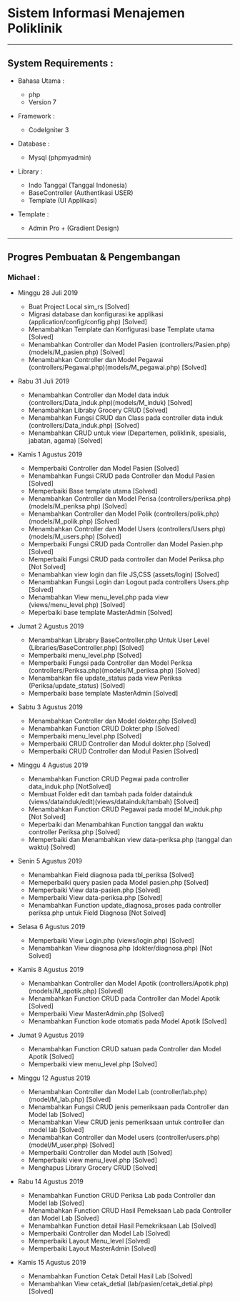 # Sistem Informasi Menajemen Poliklinik
----------------------------------------------------

## System Requirements :
* Bahasa Utama :
  - php
  - Version 7

* Framework :
  - CodeIgniter 3

* Database :
  - Mysql (phpmyadmin)

* Library :
  - Indo Tanggal (Tanggal Indonesia)
  - BaseController (Authentikasi USER)
  - Template (UI Applikasi)

* Template :
  - Admin Pro + (Gradient Design)

----------------------------------------------------

## Progres Pembuatan & Pengembangan

### Michael :
* Minggu 28 Juli 2019
  - Buat Project Local sim_rs [Solved]
  - Migrasi database dan konfigurasi ke applikasi (application/config/config.php) [Solved]
  - Menambahkan Template dan Konfigurasi base Template utama [Solved]
  - Menambahkan Controller dan Model Pasien (controllers/Pasien.php)(models/M_pasien.php) [Solved]
  - Menambahkan Controller dan Model Pegawai (controllers/Pegawai.php)(models/M_pegawai.php) [Solved]

* Rabu 31 Juli 2019
  - Menambahkan Controller dan Model data induk (controllers/Data_induk.php)(models/M_induk) [Solved]
  - Menambahkan Libraby Grocery CRUD [Solved]
  - Menambahkan Fungsi CRUD dan Class pada controller data induk (controllers/Data_induk.php) [Solved]
  - Menambahkan CRUD untuk view (Departemen, poliklinik, spesialis, jabatan, agama) [Solved]

* Kamis 1 Agustus 2019
  - Memperbaiki Controller dan Model Pasien [Solved]
  - Menambahkan Fungsi CRUD pada Controller dan Modul Pasien [Solved]
  - Memperbaiki Base template utama [Solved]
  - Menambahkan Controller dan Model Perisa (controllers/periksa.php) (models/M_periksa.php) [Solved]
  - Menambahkan Controller dan Model Polik (controllers/polik.php) (models/M_polik.php) [Solved]
  - Menambahkan Controller dan Model Users (controllers/Users.php) (models/M_users.php) [Solved]
  - Memperbaiki Fungsi CRUD pada Controller dan Model Pasien.php [Solved]
  - Memperbaiki Fungsi CRUD pada controller dan Model Periksa.php [Not Solved]
  - Menambahkan view login dan file JS,CSS (assets/login) [Solved]
  - Menambahkan Fungsi Login dan Logout pada controllers Users.php [Solved]
  - Menambahkan View menu_level.php pada view (views/menu_level.php) [Solved]
  - Meperbaiki base template MasterAdmin [Solved]

* Jumat 2 Agustus 2019
  - Menambahkan Librabry BaseController.php Untuk User Level (Libraries/BaseController.php) [Solved]
  - Memperbaiki menu_level.php [Solved]
  - Memperbaiki Fungsi pada Controller dan Model Periksa (controllers/Periksa.php)(models/M_periksa.php) [Solved]
  - Menambahkan file update_status pada view Periksa (Periksa/update_status) [Solved]
  - Memperbaiki base template MasterAdmin [Solved]

* Sabtu 3 Agustus 2019
  - Menambahkan Controller dan Model dokter.php [Solved]
  - Menambahkan Function CRUD Dokter.php [Solved]
  - Memperbaiki menu_level.php [Solved]
  - Memperbaiki CRUD Controller dan Modul dokter.php [Solved]
  - Memperbaiki CRUD Controller dan Modul Pasien [Solved]

* Minggu 4 Agustus 2019
  - Menambahkan Function CRUD Pegwai pada controller data_induk.php [NotSolved]
  - Membuat Folder edit dan tambah pada folder datainduk (views/datainduk/edit)(views/datainduk/tambah) [Solved]
  - Menambahkan Function CRUD Pegawai pada model M_induk.php [Not Solved]
  - Meperbaiki dan Menambahkan Function tanggal dan waktu controller Periksa.php [Solved]
  - Memperbaiki dan Menambahkan view data-periksa.php (tanggal dan waktu) [Solved]

* Senin 5 Agustus 2019
  - Menambahkan Field diagnosa pada tbl_periksa [Solved]
  - Memeperbaiki query pasien pada Model pasien.php [Solved]
  - Memperbaiki View data-pasien.php [Solved]
  - Memperbaiki View data-periksa.php [Solved]
  - Menambahkan Function update_diagnosa_proses pada controller periksa.php untuk Field Diagnosa [Not Solved]

* Selasa 6 Agustus 2019
  - Memperbaiki View Login.php (views/login.php) [Solved]
  - Menambahkan View diagnosa.php (dokter/diagnosa.php) [Not Solved]

* Kamis 8 Agustus 2019
  - Menambahkan Controller dan Model Apotik (controllers/Apotik.php)(models/M_apotik.php) [Solved]
  - Menambahkan Function CRUD pada Controller dan Model Apotik [Solved]
  - Memperbaiki View MasterAdmin.php [Solved]
  - Menambahkan Function kode otomatis pada Model Apotik [Solved]

* Jumat 9 Agustus 2019
  - Menambahkan Function CRUD satuan pada Controller dan Model Apotik [Solved]
  - Memperbaiki view menu_level.php [Solved]

* Minggu 12 Agustus 2019
  - Menambahkan Controller dan Model Lab (controller/lab.php)(model/M_lab.php) [Solved]
  - Menambahkan Fungsi CRUD jenis pemeriksaan pada Controller dan Model lab [Solved]
  - Menambahkan View CRUD jenis pemeriksaan untuk controller dan model lab [Solved]
  - Menambahkan Controller dan Model users (controller/users.php)(model/M_user.php) [Solved]
  - Memperbaiki Controller dan Model auth [Solved]
  - Memperbaiki view menu_level.php [Solved]
  - Menghapus Library Grocery CRUD [Solved]

* Rabu 14 Agustus 2019
  - Menambahkan Function CRUD Periksa Lab pada Controller dan Model lab [Solved]
  - Menambahkan Function CRUD Hasil Pemeksaan Lab pada Controller dan Model Lab [Solved]
  - Menambahkan Function detail Hasil Pemekriksaan Lab [Solved]
  - Memperbaiki Controller dan Model Lab [Solved]
  - Memperbaiki Layout Menu_level [Solved]
  - Memperbaiki Layout MasterAdmin [Solved]

* Kamis 15 Agustus 2019
  - Menambahkan Function Cetak Detail Hasil Lab [Solved]
  - Menambahkan View cetak_detial (lab/pasien/cetak_detial.php) [Solved]
